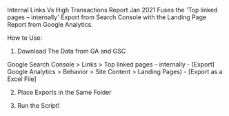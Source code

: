 Internal Links Vs High Transactions Report Jan 2021
Fuses the 'Top linked pages – internally' Export from Search Console with the Landing Page Report from Google Analytics.

How to Use:

1. Download The Data from GA and GSC

Google Search Console > Links > Top linked pages – internally - [Export]
Google Analytics > Behavior > Site Content > Landing Pages) - [Export as a Excel File]

2. Place Exports in the Same Folder

3. Run the Script!
